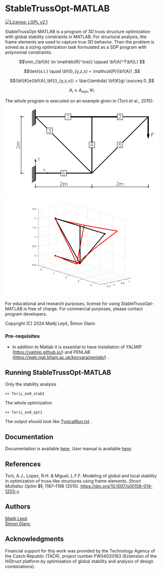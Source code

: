 # StableTrussOpt-MATLAB
[![License: LGPL v2.1](https://img.shields.io/badge/License-LGPL%20v2.1-blue.svg)](https://www.gnu.org/licenses/old-licenses/lgpl-2.1.html)


StableTrussOpt-MATLAB is a program of 3D truss structure optimization with global stability constraints in MATLAB. For structural analysis, the frame elements are used to capture true 3D behavior. Then the problem is solved as a sizing optimization task formulated as a SDP program with polynomial constraints:

$$\min_{\bf{A} \in \mathbb{R}^{ne}} \qquad \bf{A}^T\bf{L} $$

$$\text{s.t.} \quad \bf{I}_{y,z,x} = \mathcal{P}(\bf{A}) ,$$

$$(\bf{K}e(\bf{A},\bf{I}_{y,z,x}) + \bar{\lambda} \bf{K}g) \succeq 0 ,$$

$$ A_i \ge A_{min} , \forall i.$$


The whole program is executed on an example given in (Torii et al., 2015):
![Torri_Example1](Torri_Example1.png)
![deformation](deformation.png)

For educational and research purposes, license for using StableTrussOpt-MATLAB is free of charge.
For commercial purposes, please contact program developers.


Copyright (C) 2024 Matěj Lepš, Šimon Glanc


### Pre-requisites

* In addition to Matlab it is essential to have installation of YALMIP (https://yalmip.github.io/) and PENLAB (https://web.mat.bham.ac.uk/kocvara/penlab/) .

## Running StableTrussOpt-MATLAB
Only the stability analysis
```
>> Torii_ex0_stab1
```
The whole optimization
```
>> Torii_ex0_opt1
```
The output should look like [TypicalRun.txt](TypicalRun.txt) .

## Documentation
Documentation is available [here](StableTrussOpt-MATLAB_Documentation_EN.pdf).
User manual is available [here](.pdf).



## References
Torii, A.J., Lopez, R.H. &amp; Miguel, L.F.F. Modeling of global and local stability in optimization of truss-like structures using frame elements. <i>Struct Multidisc Optim</i> <b>51</b>, 1187–1198 (2015). https://doi.org/10.1007/s00158-014-1203-y

## Authors
[Matěj Lepš](mailto:matej.leps@fsv.cvut.cz) <br/>
[Šimon Glanc](mailto:simon.glanc@fsv.cvut.cz) <br/>

## Acknowledgments
Financial support for this work was provided by the Technology Agency of the Czech Republic (TAČR), project number FW04020163 (Extension of the HiStruct platform by optimisation of global stability and analysis of design
combinations).

